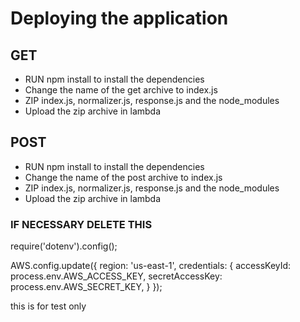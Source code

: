 # Deploying the application

## GET 

- RUN npm install to install the dependencies
- Change the name of the get archive to index.js
- ZIP index.js, normalizer.js, response.js and the node_modules
- Upload the zip archive in lambda

## POST

- RUN npm install to install the dependencies
- Change the name of the post archive to index.js
- ZIP index.js, normalizer.js, response.js and the node_modules
- Upload the zip archive in lambda


### IF NECESSARY DELETE THIS

require('dotenv').config();

AWS.config.update({
    region: 'us-east-1',
    credentials: {
        accessKeyId: process.env.AWS_ACCESS_KEY,
        secretAccessKey: process.env.AWS_SECRET_KEY,
    }
}); 

this is for test only